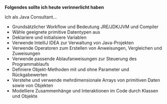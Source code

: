 **Folgendes sollte ich heute verinnerlicht haben**

Ich als Java Consultant...

- Grundsätzlicher Workflow und Bedeutung JRE/JDK/JVM und Compiler
- Wähle geeignete primitive Datentypen aus
- Deklariere und initialisiere Variablen
- Verwende IntelliJ IDEA zur Verwaltung von Java-Projekten
- Verwende Operatoren zum Erstellen von Anweisungen, Vergleichen und Zuweisungen
- Verwende passende Ablaufanweisungen zur Steuerung des Programmablaufs
- Definiere Objekt-Methoden mit und ohne Parameter und Rückgabewerten
- Verstehe und verwende mehrdimensionale Arrays von primitiven Daten sowie von Objekten
- Modelliere Zusammenhänge und Interaktionen im Code durch Klassen und Objekte
